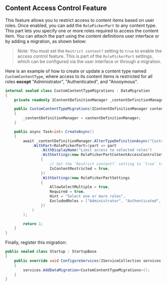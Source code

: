 ## Content Access Control Feature

This feature allows you to restrict access to content items based on user roles. Once enabled, you can add the `RolePickerPart` to any content type. This part lets you specify one or more roles required to access the content item. You can attach the part using the content definitions user interface or by adding a migration, as shown below:

> Note: You must set the `Restrict content?` setting to `true` to enable the access control feature. This is part of the `RolePickerPart` settings, which can be configured via the user interface or through a migration.

Here is an example of how to create or update a content type named `CustomContentType`, where access to its content items is restricted for all roles **except** "Administrator", "Authenticated", and "Anonymous".

```csharp
internal sealed class CustomContentTypeMigrations : DataMigration
{
    private readonly IContentDefinitionManager _contentDefinitionManager;

    public CustomContentTypeMigrations(IContentDefinitionManager contentDefinitionManager)
    {
        _contentDefinitionManager = contentDefinitionManager;
    }

    public async Task<int> CreateAsync()
    {
        await _contentDefinitionManager.AlterTypeDefinitionAsync("CustomContentType", type => type
            .WithPart<RolePickerPart>(part => part
                .WithDisplayName("Limit access to selected roles")
                .WithSettings(new RolePickerPartContentAccessControlSettings
                {
                    // Set the `Restrict content?` setting to `true` to enable the access control.
                    IsContentRestricted = true,
                })
                .WithSettings(new RolePickerPartSettings
                {
                    AllowSelectMultiple = true,
                    Required = true,
                    Hint = "Select one or more roles",
                    ExcludedRoles = ["Administrator", "Authenticated", "Anonymous"],
                })
            )
        );

        return 1;
    }
}
```

Finally, register this migration:

```csharp
public sealed class Startup : StartupBase
{
    public override void ConfigureServices(IServiceCollection services)
    {
        services.AddDataMigration<CustomContentTypeMigrations>();
    }
}
```